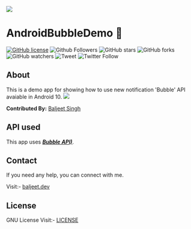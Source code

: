 ![](https://github.com/iambaljeet/AndroidBubbleDemo/blob/master/art/bubbles_demo.jpg)

# AndroidBubbleDemo 💉

[![GitHub license](https://img.shields.io/github/license/iambaljeet/AndroidBubbleDemo)](LICENSE)
![Github Followers](https://img.shields.io/github/followers/iambaljeet?style=social)
![GitHub stars](https://img.shields.io/github/stars/iambaljeet/AndroidBubbleDemo?style=social)
![GitHub forks](https://img.shields.io/github/forks/iambaljeet/AndroidBubbleDemo)
![GitHub watchers](https://img.shields.io/github/watchers/iambaljeet/AndroidBubbleDemo?style=social)
![Tweet](	https://img.shields.io/twitter/url?url=https%3A%2F%2Fgithub.com%2Fiambaljeet%2FAndroidBubbleDemo)
![Twitter Follow](https://img.shields.io/twitter/follow/baljeet_dev?label=Follow&style=social)

## About
This is a demo app for showing how to use new notification 'Bubble' API avaiable in Android 10.
![](https://github.com/iambaljeet/AndroidBubbleDemo/blob/master/art/demo_image.webp)

**Contributed By:** [Baljeet Singh](https://github.com/iambaljeet/)

## API used
This app uses [***Bubble API)***](https://developer.android.com/guide/topics/ui/bubbles).

## Contact
If you need any help, you can connect with me.

Visit:- [baljeet.dev](https://baljeet.dev)

## License

GNU License Visit:- [LICENSE](https://github.com/iambaljeet/AndroidBubbleDemo/blob/master/LICENSE)
